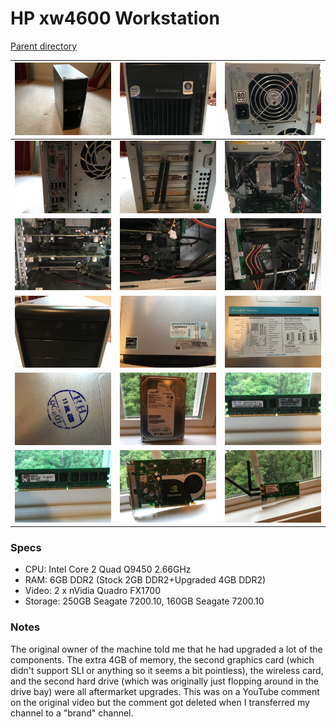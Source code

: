 # HP xw4600 Workstation
[Parent directory](../index.md)

| ![](xw4600_1.JPG) | ![](xw4600_2.JPG) | ![](xw4600_3.JPG)
|:---:|:---:|:---:|
| ![](xw4600_4.JPG) | ![](xw4600_5.JPG) | ![](xw4600_6.JPG)
| ![](xw4600_7.JPG) | ![](xw4600_8.JPG) | ![](xw4600_9.JPG)
| ![](xw4600_10.JPG) | ![](xw4600_11.jpg) | ![](xw4600_12.JPG)
| ![](xw4600_13.JPG) | ![](xw4600_14.JPG) | ![](xw4600_15.JPG)
| ![](xw4600_16.JPG) | ![](xw4600_17.JPG) | ![](xw4600_18.JPG)

### Specs

* CPU: Intel Core 2 Quad Q9450 2.66GHz
* RAM: 6GB DDR2 (Stock 2GB DDR2+Upgraded 4GB DDR2)
* Video: 2 x nVidia Quadro FX1700
* Storage: 250GB Seagate 7200.10, 160GB Seagate 7200.10

### Notes

The original owner of the machine told me that he had upgraded a lot of the components. The extra 4GB of memory, the second graphics card (which didn't support SLI or anything so it seems a bit pointless), the wireless card, and the second hard drive (which was originally just flopping around in the drive bay) were all aftermarket upgrades. This was on a YouTube comment on the original video but the comment got deleted when I transferred my channel to a "brand" channel.
